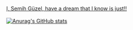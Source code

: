 <a href="https://www.youtube.com/watch?v=ZRLoB3Ynt_E">I, Semih Güzel, have a dream that I know is just!!</a><br><br>
[![Anurag's GitHub stats](https://github-readme-stats.vercel.app/api?username=semihguezel)](https://github.com/anuraghazra/github-readme-stats)
